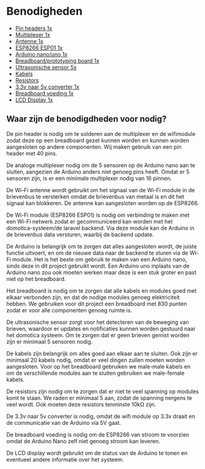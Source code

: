 # Benodigheden

- [Pin headers                    1x](https://www.tinytronics.nl/shop/nl/kabels-en-connectoren/connectoren/pin-headers/male/40-pins-header-male-rood)
- [Multiplexer                    1x](https://www.tinytronics.nl/shop/nl/communicatie-en-signalen/io-converters/hc4067-16-kanaals-analoge-multiplexer)
- [Antenne                        1x](https://www.tinytronics.nl/shop/nl/communicatie-en-signalen/draadloos/antennes/2.4ghz/2.4ghz-wifi-antenne-met-sma-naar-ufl-connector)
- [ESP8266 ESP01                  1x](https://www.tinytronics.nl/shop/nl/communicatie-en-signalen/draadloos/wi-fi/modules/esp8266-wifi-module-esp-01-1mb)
- [Arduino nano/uno               1x](https://www.tinytronics.nl/shop/nl/development-boards/microcontroller-boards/arduino-compatible/nano-v3.0-compatible)
- [Breadboard/prototyping board   1x](https://www.tinytronics.nl/shop/nl/gereedschap-en-montage/prototyping-toebehoren/breadboards/breadboard-830-points)
- [Ultrasonische sensor           5x](https://www.tinytronics.nl/shop/nl/sensoren/afstand/ultrasonische-sensor-hc-sr04)
- [Kabels                           ](https://www.tinytronics.nl/shop/nl/kabels-en-connectoren/kabels-en-adapters/prototyping-draden/dupont-compatible-en-jumper/dupont-jumper-draad-male-male-20cm-10-draden) 
- [Resistors                        ](https://www.tinytronics.nl/shop/nl/componenten/weerstanden/weerstanden/10k%CF%89-weerstand-standaard-pull-up-of-pull-down-weerstand)
- [3.3v naar 5v converter         1x](https://www.tinytronics.nl/shop/nl/communicatie-en-signalen/level-converters/spi-i2c-uart-bi-directionele-logic-level-converter-4-kanaals)
- [Breadboard voeding                    1x](https://www.tinytronics.nl/shop/nl/power/spanningsconverters/spanningsregelaars/breadboard-voeding-5v-en-3.3v)
- [LCD Display                    1x](https://www.tinytronics.nl/shop/en/displays/lcd/lcd-display-16*2-characters-with-white-text-and-blue-backlight-with-i2c-backpack)

## Waar zijn de benodigdheden voor nodig?

De pin header is nodig om te solderen aan de multiplexer en de wifimodule zodat deze op een breadboard gezet kunnen worden en kunnen worden aangesloten op andere componenten. Wij maken gebruik van een pin header met 40 pins.

De analoge multiplexer nodig om de 5 sensoren op de Arduino nano aan te sluiten, aangezien de Arduino anders niet genoeg pins heeft. Omdat er 5 sensoren zijn, is er een minimale multiplexer nodig van 16 pinnen. 

De Wi-Fi antenne wordt gebruikt om het signaal van de Wi-Fi module in de brievenbus te versterken omdat de brievenbus van metaal is en dit het signaal kan blokkeren. De antenne kan aangesloten worden op de ESP8266.

De Wi-Fi module (ESP8266 ESP01) is nodig om verbinding te maken met een Wi-Fi netwerk zodat er gecommuniceerd kan worden met het domotica-systeem/de laravel backend. Via deze module kan de Arduino in de brievenbus data versturen, waarbij de backend update.

De Arduino is belangrijk om te zorgen dat alles aangesloten wordt, de juiste functie uitvoert, en om de nieuwe data naar de backend te sturen via de Wi-Fi module. Het is het beste om gebruik te maken van een Arduino nano, sinds deze in dit project gebruikt wordt. Een Arduino uno inplaats van de Arduino nano zou ook moeten werken maar deze is een stuk groter en past niet op het breadboard.

Het breadboard is nodig om te zorgen dat alle kabels en modules goed met elkaar verbonden zijn, en dat de nodige modules genoeg elektriciteit hebben. We gebruiken voor dit project een breadboard met 830 punten zodat er voor alle componenten genoeg ruimte is.

De ultrasonische sensor zorgt voor het detecteren van de beweging van brieven, waardoor er updates en notificaties kunnen worden gestuurd naar het domotica systeem. Om te zorgen dat er geen brieven gemist worden zijn er minimaal 5 sensoren nodig. 

De kabels zijn belangrijk om alles goed aan elkaar aan te sluiten. Ook zijn er minimaal 20 kabels nodig, omdat er veel dingen zullen moeten worden aangesloten. Voor op het breadboard gebruiken we male-male kabels en om de verschillende modules aan te sluiten gebruiken we male-female kabels.

De resistors zijn nodig om te zorgen dat er niet te veel spanning op modules komt te staan. We raden er minimaal 5 aan, zodat de spanning nergens te veel wordt. Ook moeten deze resistors tenminste 10kΩ zijn.

De 3.3v naar 5v converter is nodig, omdat de wifi module op 3.3v draait en de communicatie van de Arduino via 5V gaat.

De breadboard voeding is nodig om de ESP8266 van stroom te voorzien omdat de Arduino Nano zelf niet genoeg stroom kan leveren.

De LCD display wordt gebruikt om de status van de Arduino te tonen en eventueel andere informatie over het systeem. 
